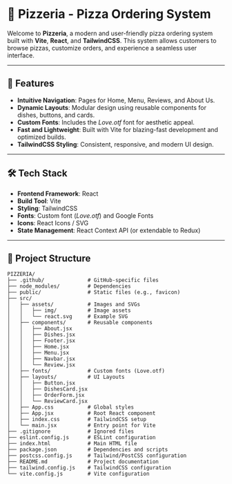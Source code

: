 # 🍕 Pizzeria - Pizza Ordering System

Welcome to **Pizzeria**, a modern and user-friendly pizza ordering system built with **Vite**, **React**, and **TailwindCSS**. This system allows customers to browse pizzas, customize orders, and experience a seamless user interface.

---

## 🚀 Features

- **Intuitive Navigation**: Pages for Home, Menu, Reviews, and About Us.
- **Dynamic Layouts**: Modular design using reusable components for dishes, buttons, and cards.
- **Custom Fonts**: Includes the *Love.otf* font for aesthetic appeal.
- **Fast and Lightweight**: Built with Vite for blazing-fast development and optimized builds.
- **TailwindCSS Styling**: Consistent, responsive, and modern UI design.

---

## 🛠️ Tech Stack

- **Frontend Framework**: React
- **Build Tool**: Vite
- **Styling**: TailwindCSS
- **Fonts**: Custom font (*Love.otf*) and Google Fonts
- **Icons**: React Icons / SVG
- **State Management**: React Context API (or extendable to Redux)

---

## 📂 Project Structure

```plaintext
PIZZERIA/
├── .github/              # GitHub-specific files
├── node_modules/         # Dependencies
├── public/               # Static files (e.g., favicon)
├── src/
│   ├── assets/           # Images and SVGs
│   │   ├── img/          # Image assets
│   │   └── react.svg     # Example SVG
│   ├── components/       # Reusable components
│   │   ├── About.jsx
│   │   ├── Dishes.jsx
│   │   ├── Footer.jsx
│   │   ├── Home.jsx
│   │   ├── Menu.jsx
│   │   ├── Navbar.jsx
│   │   └── Review.jsx
│   ├── fonts/            # Custom fonts (Love.otf)
│   ├── layouts/          # UI Layouts
│   │   ├── Button.jsx
│   │   ├── DishesCard.jsx
│   │   ├── OrderForm.jsx
│   │   └── ReviewCard.jsx
│   ├── App.css           # Global styles
│   ├── App.jsx           # Root React component
│   ├── index.css         # TailwindCSS setup
│   └── main.jsx          # Entry point for Vite
├── .gitignore            # Ignored files
├── eslint.config.js      # ESLint configuration
├── index.html            # Main HTML file
├── package.json          # Dependencies and scripts
├── postcss.config.js     # Tailwind/PostCSS configuration
├── README.md             # Project documentation
├── tailwind.config.js    # TailwindCSS configuration
└── vite.config.js        # Vite configuration
